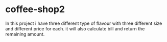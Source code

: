 # coffee-shop2
In this project i have three different type of flavour with three different size and different price for each. it will also calculate bill and return the remaining amount.
